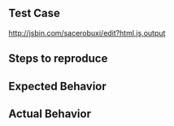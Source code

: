 <!--

Thank you for contributing!

Have a usage question?
======================
Please ask it on stackoverflow.com. Questions will be closed without
comment. Please consult the tutorial, documentation, and examples:

- https://github.com/reactjs/react-router-tutorial
- https://github.com/reactjs/react-router/tree/latest/docs
- https://github.com/reactjs/react-router/tree/latest/examples


Think you found a bug?
======================
The best thing to do is make a failing test in the repo and send it as a
pull request so we can see exactly what is wrong and start fixing
immediately. Otherwise, please use the "BUG REPORT" template below.


Have a feature request?
=======================
Remove the template from below and provide thoughtful commentary on what
this feature means for your product. What will it allow you to do that
you can't do today? How will it make current work-arounds
straightforward? What potential bugs and edge cases does it help to
avoid? etc. Please keep it product-centric.

Also, please include code samples of the feature's usage.

-->


<!-- BUG TEMPLATE -->
## Test Case

http://jsbin.com/sacerobuxi/edit?html,js,output

## Steps to reproduce

## Expected Behavior

## Actual Behavior

